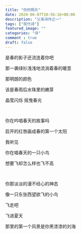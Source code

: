 ```yaml
---
title: "你的照片"
date: 2020-06-07T10:56:16+08:00
description: "父亲诗作之一"
tags: ["现代诗"]
featured_image: ""
categories: "诗"
comment : true
draft: false
---
```


是春的影子还流连着你吧

那一袭绿衫浅浅地流淌着春的暖意

那明朗的颜色

该是春雨后水珠里的嫩芽

晶莹闪烁   摇曳春光

<br>

你在吟唱春天的故事吗

启开的红唇画成春的第一个太阳

我听见

你在唱春天的一只小鸟

想要飞却怎么样也飞不高

<br>

你那淡淡的漫不经心的神态

像一只东张西望欲飞的小鸟

飞走吧

飞进夏天

那里的第一个风景是你黑漆漆的刘海 